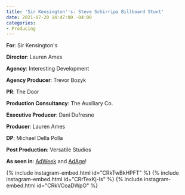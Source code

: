 ```yaml
---
title: 'Sir Kensington''s: Steve Schirripa Billboard Stunt'
date: 2021-07-20 14:47:00 -04:00
categories:
- Producing
---
```


**For**: Sir Kensington's

**Director**: Lauren Ames

**Agency**: Interesting Development

**Agency Producer**: Trevor Bozyk

**PR**: The Door

**Production Consultancy**: The Auxiliary Co.

**Executive Producer**: Dani Dufresne

**Producer**: Lauren Ames

**DP**: Michael Della Polla

**Post Production**: Versatile Studios

**As seen in**: [AdWeek](https://www.adweek.com/creativity/sir-kensingtons-created-a-campaign-so-tempting-the-city-wouldnt-stop-eating-it/) and [AdAge](https://adage.com/article/marketing-news-strategy/canceled-chrissy-teigen-sir-kensington-french-fry-sauce-fries-movie-peacock/2356616?adobe_mc=MCMID%3D37511053470834528532816428809264549003%7CMCORGID%3D138FFF2554E6E7220A4C98C6%2540AdobeOrg%7CTS%3D1628623905&CSAuthResp=1%3A%3A1302434%3A285215427%3A24%3Asuccess%3AB15A609B6F1D1CE899AF0AF957E17BA3)!


{% include instagram-embed.html id="CRkTwBkHPFT" %}
{% include instagram-embed.html id="CRrTexKj-Is" %}
{% include instagram-embed.html id="CRkVCoaDWpO" %}